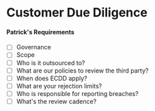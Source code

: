 # Customer Due Diligence

#### Patrick's Requirements

* [ ] Governance
* [ ] Scope
* [ ] Who is it outsourced to?&#x20;
* [ ] What are our policies to review the third party?&#x20;
* [ ] When does ECDD apply?&#x20;
* [ ] What are your rejection limits?&#x20;
* [ ] Who is responsible for reporting breaches?&#x20;
* [ ] What's the review cadence?&#x20;
